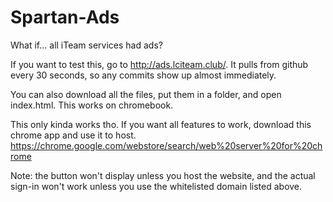 # Spartan-Ads

What if... all iTeam services had ads?

If you want to test this, go to http://ads.lciteam.club/. It pulls from github every 30 seconds, so any commits show up almost immediately.

You can also download all the files, put them in a folder, and open index.html. This works on chromebook.

This only kinda works tho. If you want all features to work, download this chrome app and use it to host.
https://chrome.google.com/webstore/search/web%20server%20for%20chrome

Note: the button won't display unless you host the website, and the actual sign-in won't work unless you use the whitelisted domain listed above.
